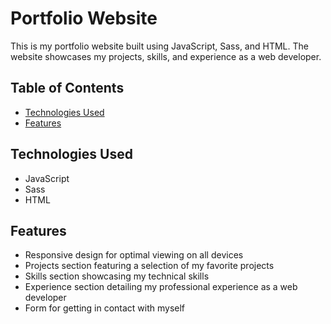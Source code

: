 # Portfolio Website

This is my portfolio website built using JavaScript, Sass, and HTML. The website showcases my projects, skills, and experience as a web developer.

## Table of Contents

- [Technologies Used](#technologies-used)
- [Features](#features)

## Technologies Used

- JavaScript
- Sass
- HTML

## Features

- Responsive design for optimal viewing on all devices
- Projects section featuring a selection of my favorite projects
- Skills section showcasing my technical skills
- Experience section detailing my professional experience as a web developer
- Form for getting in contact with myself


